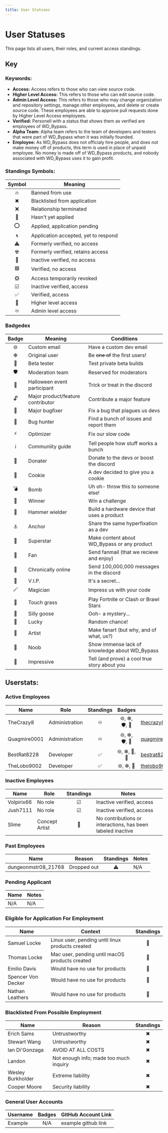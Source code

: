 ```yaml
---
title: User Statuses
---
```


# User Statuses

This page lists all users, their roles, and current access standings.

## Key

### Keywords:

- **Access:** Access refers to those who can view source code.
- **Higher Level Access:** This refers to those who can edit source code.
- **Admin Level Access:** This refers to those who may change organization and repository settings, manage other employees, and delete or create source code.  These employees are able to approve pull requests done by Higher Level Access employees.
- **Verified:** Personell with a status that shows them as verified are employees of WD_Bypass.
- **Alpha Team:** Alpha team refers to the team of developers and testers that were part of WD_Bypass when it was initially founded.
- **Employee:** As WD_Bypass does not officialy hire people, and does not make money off of products, this term is used in place of unpaid employee.  No money is made off of WD_Bypass products, and nobody associated with WD_Bypass uses it to gain profit. 

### Standings Symbols:

| Symbol | Meaning                              |
| :----: | ------------------------------------ |
| 🔥     | Banned from use                      |
| ✖     | Blacklisted from application         |
| ❌     | Relationship terminated              |
| 🚫     | Hasn't yet applied                   |
| ⭕     | Applied, application pending         |
| 🌀     | Application accepted, yet to respond |
| ⚠️     | Formerly verified, no access         |
| ☢     | Formerly verified, retains access    |
| 🔲     | Inactive verified, no access         |
| 🟩     | Verified, no access                  |
| ❎     | Access temporarily revoked           |
| ☑     | Inactive verified, access            |
| ✅     | Verified, access                     |
| 🔼     | Higher level access                  |
| ♾     | Admin level access                   |

### Badgedex

| Badge | Meaning                               | Conditions                                     |
| :----: | ------------------------------------ | ---------------------------------------------- |
| 🌐     | Custom email                         | Have a custom dev email                        |
| ❇     | Original user                        | Be ~~one of~~ the first users!                 |
| 💾     | Beta tester                          | Test private beta builds                       |
| 🛡     | Moderation team                      | Reserved for moderators                        |
| 🎃     | Halloween event participant          | Trick or treat in the discord                  |
| 🔓     | Major product/feature contributor    | Contribute a major feature                     |
| 👾     | Major bugfixer                       | Fix a bug that plagues us devs                 | 
| 🐛     | Bug hunter                           | Find a bunch of issues and report them         |
| ⚡     | Optimizer                            | Fix our slow code                              |
| ℹ️     | Communiity guide                     | Tell people how stuff works a bunch            |
| 🎁     | Donater                              | Donate to the devs or boost the discord        |
| 🍪     | Cookie                               | A dev decided to give you a cookie             |
| 💣     | Bomb                                 | Uh oh- throw this to someone else!             |
| 🏁     | Winner                               | Win a challenge                                |
| 🔨     | Hammer wielder                       | Build a hardware device that uses a product    |
| ⚓     | Anchor                               | Share the same hyperfixation as a dev          |
| 🌟     | Superstar                            | Make content about WD_Bypass or any product    |
| 💌     | Fan                                  | Send fanmail (that we recieve and enjoy)       |
| 💬     | Chronically online                   | Send 100,000,000 messages in the discord       |
| 👑     | V.I.P.                               | It's a secret...                               |
| 🪄     | Magician                             | Impress us with your code                      |
| 🚿     | Touch grass                          | Play Fortnite or Clash or Brawl Stars          |
| 🪿     | Silly goose                          | Ooh- a mystery...                              |
| 🎱     | Lucky                                | Random chance!                                 |
| 🎨     | Artist                               | Make fanart (but why, and of what, us?)        |
| 🔰     | Noob                                 | Show immense lack of knowledge about WD_Bypass |
| 💯     | Impressive                           | Tell (and prove) a cool true story about you   |

## Userstats:

### Active Employees

| Name         | Role               | Standings | Badges | Email | Notes |
| ------------ | ------------------ | :------: | :------: | ------------------------------------------- | -------------------- |
| TheCrazy8    | Administration   |    ♾     | 🌐, ❇, 🛡, 💾 | thecrazy8@wdbypass.publicvm.com              |   Founder            |
| Quagmire0001 | Administration   |    ♾     | 🌐, ❇, 🛡, 💾 | quagmire0001@wdbypass.publicvm.com           |   Alpha Team         |
| BestRat8228  | Developer        |    ✅     | 🌐, ❇, 💾, 🚿 | bestrat8228@wdbypass.publicvm.com          |   N/A                |
| TheLobo9002  | Developer        |    ✅     | 🌐, ❇, 💾 | thelobo9002@wdbypass.publicvm.com          |   N/A                |

### Inactive Employees

| Name       | Role   | Standings | Notes                      |
| ---------- | ------ | :-------: | -------------------------- |
| Volpirix66 | No role|    ☑      | Inactive verified, access  |
| Jush7111   | No role|    ☑      | Inactive verified, access  |
| Slime      | Concept Artist |    🔲     | No contributions or interactions, has been labeled inactive |

### Past Employees

| Name                | Reason | Standings | Notes        |
| ------------------- | --------------- | :-------: | ------------ |
| dungeonmstr08_21768 | Dropped out     |    ⚠️     | N/A    |

### Pending Applicant

| Name                | Notes      |
| ------------------- | ---------- |
| N/A                 | N/A        |

### Eligible for Application For Employment

| Name           | Context                                                | Standings |
| -------------- | ------------------------------------------------------ | :-------: |
| Samuel Locke  | Linux user, pending until linux products created       |    🚫      |
| Thomas Locke  | Mac user, pending until macOS products created         |    🚫      |
| Emilio Davis   | Would have no use for products                        |    🚫      |
| Spencer Von Decker | Would have no use for products                    |    🚫      |
| Nathan Leathers | Would have no use for products                       |    🚫      |

### Blacklisted From Possible Employment

| Name             | Reason                               | Standings |
| ---------------- | ------------------------------------ | :-------: |
| Erich Sams       | Untrustworthy                        |    ✖      |
| Stewart Wang     | Untrustworthy                        |    ✖      |
| Ian Di'Gonzaga   | AVOID AT ALL COSTS                   |    ✖      |
| Landon           | Not enough info; made too much inquiry|    ✖      |
| Wesley Burkholder| Extreme liability                    |    ✖      |
| Cooper Moore     | Security liability                   |    ✖      |

### General User Accounts

| Username    | Badges | GitHub Account Link |
| ----------- | :----: | ------------------- |
| Example     | N/A    | example github link |

